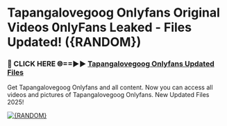 # Tapangalovegoog Onlyfans Original Videos 0nlyFans Leaked - Files Updated! ({RANDOM})

<h3>🔴 CLICK HERE 🌐==►► <a href="https://betterlinks.top/A2PfLJ" rel="nofollow">Tapangalovegoog Onlyfans Updated Files</a></h3>

Get Tapangalovegoog Onlyfans and all content. Now you can access all videos and pictures of Tapangalovegoog Onlyfans. New Updated Files 2025!

[![{RANDOM}](https://i.imgur.com/ppqm5kG.gif)](https://betterlinks.top/A2PfLJ)